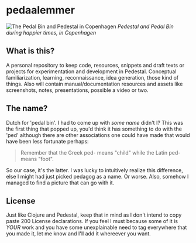 pedaalemmer
===========

![The Pedal Bin and Pedestal in Copenhagen](resources/assets/images/pedestal-pedal-bin-captions.jpg)
*Pedestal and Pedal Bin during happier times, in Copenhagen*

## What is this?

A personal repository to keep code, resources, snippets and draft texts or projects for experimentation and development in Pedestal. Conceptual familiarization, learning, reconnaissance, idea generation, those kind of things. Also will contain manual/documentation resources and assets like screenshots, notes, presentations, possible a video or two.

## The name?

Dutch for 'pedal bin'. I had to come up with *some name* didn't I? This was the first thing that
popped up, you'd think it has something to do with the 'ped' although there are other associations
one could have made that would have been less fortunate perhaps:

> Remember that the Greek ped- means "child" while the Latin ped- means "foot".

So our case, it's the latter. I was lucky to intuitively realize this difference, else I might had just picked pedagog as a name. Or worse. Also, somehow I managed to find a picture that can go with it.

## License

Just like Clojure and Pedestal, keep that in mind as I don't intend to copy paste 200 License declarations. If you feel I must because some of it is *YOUR* work and you have some unexplainable
need to tag everywhere that you made it, let me know and I'll add it whereever you want.
